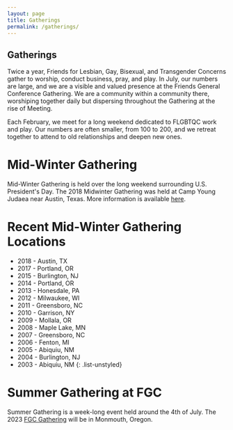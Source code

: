 ```yaml
---
layout: page
title: Gatherings
permalink: /gatherings/
---
```


## Gatherings
Twice a year, Friends for Lesbian, Gay, Bisexual, and Transgender Concerns gather to worship, conduct business, pray, and play. In July, our numbers are large, and we are a visible and valued presence at the Friends General Conference Gathering. We are a community within a community there, worshiping together daily but dispersing throughout the Gathering at the rise of Meeting.

Each February, we meet for a long weekend dedicated to FLGBTQC work and play. Our numbers are often smaller, from 100 to 200, and we retreat together to attend to old relationships and deepen new ones.

# Mid-Winter Gathering

Mid-Winter Gathering is held over the long weekend surrounding U.S. President's Day. The 2018 Midwinter Gathering was held at Camp Young Judaea near Austin, Texas. More information is available [here](https://sites.google.com/view/midwinter-gathering-2018/home).

# Recent Mid-Winter Gathering Locations
- 2018 - Austin, TX
- 2017 - Portland, OR
- 2015 - Burlington, NJ
- 2014 - Portland, OR
- 2013 - Honesdale, PA
- 2012 - Milwaukee, WI
- 2011 - Greensboro, NC
- 2010 - Garrison, NY
- 2009 - Mollala, OR
- 2008 - Maple Lake, MN
- 2007 - Greensboro, NC
- 2006 - Fenton, MI
- 2005 - Abiquiu, NM
- 2004 - Burlington, NJ
- 2003 - Abiquiu, NM
{: .list-unstyled}

# Summer Gathering at FGC

Summer Gathering is a week-long event held around the 4th of July. The 2023 [FGC Gathering](https://www.fgcquaker.org/fgcprograms/the-gathering/) will be in Monmouth, Oregon.
